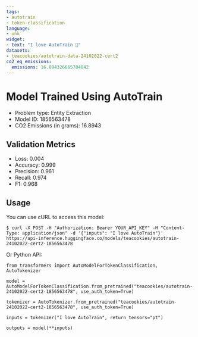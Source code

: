 ```yaml
---
tags:
- autotrain
- token-classification
language:
- unk
widget:
- text: "I love AutoTrain 🤗"
datasets:
- teacookies/autotrain-data-24102022-cert2
co2_eq_emissions:
  emissions: 16.894326665784842
---
```


# Model Trained Using AutoTrain

- Problem type: Entity Extraction
- Model ID: 1856563478
- CO2 Emissions (in grams): 16.8943

## Validation Metrics

- Loss: 0.004
- Accuracy: 0.999
- Precision: 0.961
- Recall: 0.974
- F1: 0.968

## Usage

You can use cURL to access this model:

```
$ curl -X POST -H "Authorization: Bearer YOUR_API_KEY" -H "Content-Type: application/json" -d '{"inputs": "I love AutoTrain"}' https://api-inference.huggingface.co/models/teacookies/autotrain-24102022-cert2-1856563478
```

Or Python API:

```
from transformers import AutoModelForTokenClassification, AutoTokenizer

model = AutoModelForTokenClassification.from_pretrained("teacookies/autotrain-24102022-cert2-1856563478", use_auth_token=True)

tokenizer = AutoTokenizer.from_pretrained("teacookies/autotrain-24102022-cert2-1856563478", use_auth_token=True)

inputs = tokenizer("I love AutoTrain", return_tensors="pt")

outputs = model(**inputs)
```